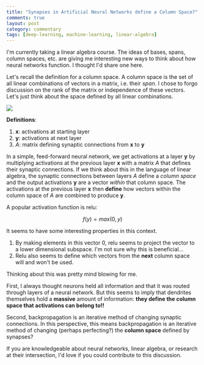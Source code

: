 ```yaml
---
title: "Synapses in Artificial Neural Networks define a Column Space?"
comments: true
layout: post
category: commentary
tags: [deep-learning, machine-learning, linear-algebra]
---
```



I'm currently taking a linear algebra course. The ideas of bases, spans, column spaces, etc. are giving me interesting new ways to think about how neural networks function. I thought I'd share one here.

Let's recall the definition for a column space. A column space is the set of all linear combinations of vectors in a matrix, i.e. their *span*. I chose to forgo discussion on the rank of the matrix or independence of these vectors. Let's just think about the space defined by all linear combinations.

<img class="regular materialboxed responsive-img" src="{{ site.baseurl }}/files/posts/misc/simple_nn.png">

**Definitions**:
1. $\mathbf{x}$: activations at starting layer
3. $\mathbf{y}$: activations at next layer
2. $A$: matrix defining synaptic connections from $\mathbf{x}$ to $\mathbf{y}$

In a simple, feed-forward neural network, we get activations at a layer $\mathbf{y}$ by multiplying activations at the previous layer $\mathbf{x}$ with a matrix $A$ that defines their synaptic connections. If we think about this in the language of linear algebra, the synaptic connections between layers $A$ define a *column space* and the output activations $\mathbf{y}$ are a vector *within* that column space. The activations at the previous layer $\mathbf{x}$ then **define** how vectors within the column space of $A$ are combined to produce $\mathbf{y}$. 

A popular activation function is relu:

$$f(y)=max(0, y)$$

It seems to have some interesting properties in this context.
1. By making elements in this vector $0$, relu seems to project the vector to a lower dimensional subspace. I'm not sure why this is beneficial...
2. Relu also seems to define which vectors from the **next** column space will and won't be used.

Thinking about this was pretty mind blowing for me. 

First, I always thought neurons held all information and that it was routed through layers of a neural network. But this seems to imply that dendrites themselves hold a **massive** amount of information: **they define the column space that activations can belong to!!**

Second, backpropagation is an iterative method of changing synaptic connections. In this perspective, this means backpropagation is an iterative method of changing (perhaps perfecting?) the **column space** defined by synapses?

If you are knowledgeable about neural networks, linear algebra, or research at their intersection, I'd love if you could contribute to this discussion.
